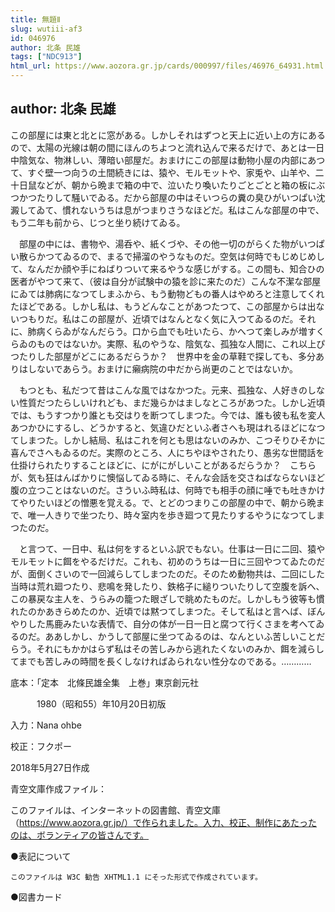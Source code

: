 ```yaml
---
title: 無題Ⅱ
slug: wutiii-af3
id: 046976
author: 北条 民雄
tags: ["NDC913"]
html_url: https://www.aozora.gr.jp/cards/000997/files/46976_64931.html
---
```


## author: 北条 民雄

この部屋には東と北とに窓がある。しかしそれはずつと天上に近い上の方にあるので、太陽の光線は朝の間にほんのちよつと流れ込んで来るだけで、あとは一日中陰気な、物淋しい、薄暗い部屋だ。おまけにこの部屋は動物小屋の内部にあつて、すぐ壁一つ向うの土間続きには、猿や、モルモットや、家兎や、山羊や、二十日鼠などが、朝から晩まで箱の中で、泣いたり喚いたりごとごとと箱の板にぶつかつたりして騒いでゐる。だから部屋の中はそいつらの糞の臭ひがいつぱい沈澱してゐて、慣れないうちは息がつまりさうなほどだ。私はこんな部屋の中で、もう二年も前から、じつと坐り続けてゐる。

　部屋の中には、書物や、湯呑や、紙くづや、その他一切のがらくた物がいつぱい散らかつてゐるので、まるで掃溜のやうなものだ。空気は何時でもじめじめして、なんだか顔や手にねばりついて来るやうな感じがする。この間も、知合ひの医者がやつて来て、（彼は自分が試験中の猿を診に来たのだ）こんな不潔な部屋にゐては肺病になつてしまふから、もう動物どもの番人はやめろと注意してくれたほどである。しかし私は、もうどんなことがあつたつて、この部屋からは出ないつもりだ。私はこの部屋が、近頃ではなんとなく気に入つてゐるのだ。それに、肺病くらゐがなんだらう。口から血でも吐いたら、かへつて楽しみが増すくらゐのものではないか。実際、私のやうな、陰気な、孤独な人間に、これ以上ぴつたりした部屋がどこにあるだらうか？　世界中を金の草鞋で探しても、多分ありはしないであらう。おまけに癩病院の中だから尚更のことではないか。

　もつとも、私だつて昔はこんな風ではなかつた。元来、孤独な、人好きのしない性質だつたらしいけれども、まだ幾らかはましなところがあつた。しかし近頃では、もうすつかり誰とも交はりを断つてしまつた。今では、誰も彼も私を変人あつかひにするし、どうかすると、気違ひだといふ者さへも現はれるほどになつてしまつた。しかし結局、私はこれを何とも思はないのみか、こつそりひそかに喜んでさへもゐるのだ。実際のところ、人にちやほやされたり、愚劣な世間話を仕掛けられたりすることほどに、にがにがしいことがあるだらうか？　こちらが、気も狂はんばかりに懊悩してゐる時に、そんな会話を交さねばならないほど腹の立つことはないのだ。さういふ時私は、何時でも相手の顔に唾でも吐きかけてやりたいほどの憎悪を覚える。で、とどのつまりこの部屋の中で、朝から晩まで、唯一人きりで坐つたり、時々室内を歩き廻つて見たりするやうになつてしまつたのだ。

　と言つて、一日中、私は何をするといふ訳でもない。仕事は一日に二回、猿やモルモットに餌をやるだけだ。これも、初めのうちは一日に三回やつてゐたのだが、面倒くさいので一回減らしてしまつたのだ。そのため動物共は、二回にした当時は荒れ廻つたり、悲鳴を発したり、鉄格子に縋りついたりして空腹を訴へ、この暴戻な主人を、うらみの籠つた眼ざしで眺めたものだ。しかしもう彼等も慣れたのかあきらめたのか、近頃では黙つてしまつた。そして私はと言へば、ぼんやりした馬鹿みたいな表情で、自分の体が一日一日と腐つて行くさまを考へてゐるのだ。ああしかし、かうして部屋に坐つてゐるのは、なんといふ苦しいことだらう。それにもかかはらず私はその苦しみから逃れたくないのみか、餌を減らしてまでも苦しみの時間を長くしなければゐられない性分なのである。…………













底本：「定本　北條民雄全集　上巻」東京創元社

　　　1980（昭和55）年10月20日初版

入力：Nana ohbe

校正：フクポー

2018年5月27日作成

青空文庫作成ファイル：

このファイルは、インターネットの図書館、青空文庫（https://www.aozora.gr.jp/）で作られました。入力、校正、制作にあたったのは、ボランティアの皆さんです。











●表記について


	このファイルは W3C 勧告 XHTML1.1 にそった形式で作成されています。







●図書カード